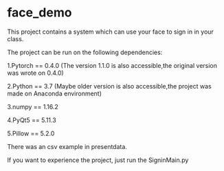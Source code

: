 # face_demo
This project contains a system which can use your face to sign in in your class.

The project can be run on the following dependencies:

1.Pytorch == 0.4.0 (The version 1.1.0 is also accessible,the original version was wrote on 0.4.0)

2.Python == 3.7 (Maybe older version is also accessible,the project was made on Anaconda environment)

3.numpy == 1.16.2

4.PyQt5 == 5.11.3

5.Pillow == 5.2.0


There was an csv example in presentdata.

If you want to experience the project, just run the SigninMain.py
